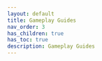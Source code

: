 ```yaml
---
layout: default
title: Gameplay Guides
nav_order: 3
has_children: true
has_toc: true
description: Gameplay Guides
---
```



